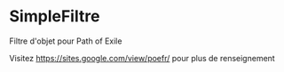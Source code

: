 # SimpleFiltre
Filtre d'objet pour Path of Exile

Visitez https://sites.google.com/view/poefr/ pour plus de renseignement
